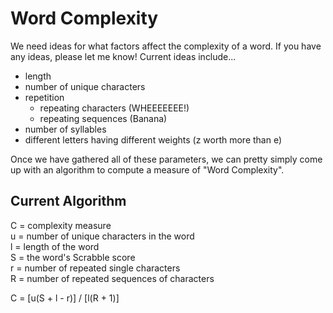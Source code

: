 # Word Complexity

We need ideas for what factors affect the complexity of a word. If you have any ideas, please let me know\! Current ideas include...
* length
* number of unique characters
* repetition
  * repeating characters (WHEEEEEEE!)
  * repeating sequences (Banana)
* number of syllables 
* different letters having different weights \(z worth more than e\)

Once we have gathered all of these parameters, we can pretty simply come up with an algorithm to compute a measure of "Word Complexity".

## Current Algorithm

C = complexity measure<br/>
u = number of unique characters in the word<br/>
l = length of the word<br/>
S = the word's Scrabble score<br/>
r = number of repeated single characters<br/>
R = number of repeated sequences of characters

C = [u(S + l - r)] / [l(R + 1)]


